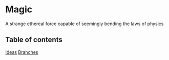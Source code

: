 # Magic

A strange ethereal force capable of seemingly bending the laws of physics

## Table of contents

[Ideas](/planning/magic/ideas.md)
[Branches](/planning/magic/branches.md)
